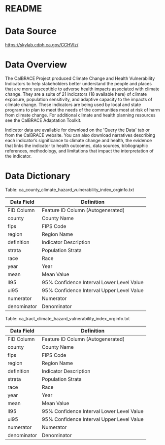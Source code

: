 # README

# Data Source

https://skylab.cdph.ca.gov/CCHVIz/

# Data Overview

The CalBRACE Project produced Climate Change and Health Vulnerability Indicators to help stakeholders better understand the people and places that are more susceptible to adverse health impacts associated with climate change. They are a suite of 21 indicators (18 available here) of climate exposure, population sensitivity, and adaptive capacity to the impacts of climate change. These indicators are being used by local and state programs to plan to meet the needs of the communities most at risk of harm from climate change. For additional climate and health planning resources see the CalBRACE Adaptation Toolkit.

Indicator data are available for download on the 'Query the Data' tab or from the CalBRACE website. You can also download narratives describing each indicator’s significance to climate change and health, the evidence that links the indicator to health outcomes, data sources, bibliographic references, methodology, and limitations that impact the interpretation of the indicator.

# Data Dictionary

Table: ca_county_climate_hazard_vulnerability_index_orginfo.txt

| Data Field	    | Definition |
|-------------------|------------|
| FID Column | Feature ID Column (Autogenerated) |
| county | County Name |
| fips | FIPS Code |
| region | Region Name |
| definition | Indicator Description |
| strata | Population Strata |
| race | Race |
| year | Year |
| mean | Mean Value |
| ll95 | 95% Confidence Interval Lower Level Value |
| ul95 | 95% Confidence Interval Upper Level Value |
| numerator | Numerator |
| denominator | Denominator |

Table: ca_tract_climate_hazard_vulnerability_index_orginfo.txt

| Data Field	    | Definition |
|-------------------|------------|
| FID Column | Feature ID Column (Autogenerated) |
| county | County Name |
| fips | FIPS Code |
| region | Region Name |
| definition | Indicator Description |
| strata | Population Strata |
| race | Race |
| year | Year |
| mean | Mean Value |
| ll95 | 95% Confidence Interval Lower Level Value |
| ul95 | 95% Confidence Interval Upper Level Value |
| numerator | Numerator |
| denominator | Denominator |
